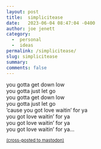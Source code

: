 ```yaml
---
layout: post
title:  simplicitease
date:   2023-06-04 08:47:04 -0400
author: joe jenett
category:
  -  personal
  -  ideas
permalink: /simplicitease/
slug: simplicitease
summary: 
comments: false
---
```

you gotta get down low<br>
you gotta just let go<br>
you gotta get down low<br>
you gotta just let go<br>
’cause you got love waitin’ for ya<br>
you got love waitin’ for ya<br>
you got love waitin’ for ya<br>
you got love waitin’ for ya...


<a href="https://brid.gy/publish/mastodon"><small>(cross-posted to mastodon)</small></a>